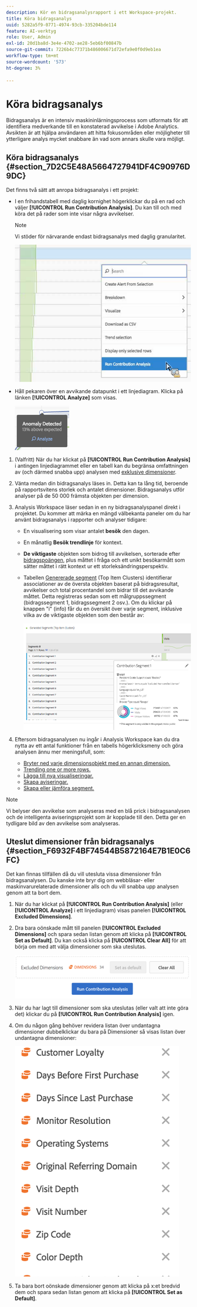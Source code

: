 ```yaml
---
description: Kör en bidragsanalysrapport i ett Workspace-projekt.
title: Köra bidragsanalys
uuid: 5282a5f9-0771-4974-93cb-335204bde114
feature: AI-verktyg
role: User, Admin
exl-id: 20d1ba8d-3e4e-4702-ae28-5eb6bf00847b
source-git-commit: 7226b4c77371b486006671d72efa9e0f0d9eb1ea
workflow-type: tm+mt
source-wordcount: '573'
ht-degree: 3%

---
```


# Köra bidragsanalys

Bidragsanalys är en intensiv maskininlärningsprocess som utformats för att identifiera medverkande till en konstaterad avvikelse i Adobe Analytics. Avsikten är att hjälpa användaren att hitta fokusområden eller möjligheter till ytterligare analys mycket snabbare än vad som annars skulle vara möjligt.

## Köra bidragsanalys {#section_7D2C5E48A5664727941DF4C90976D9DC}

Det finns två sätt att anropa bidragsanalys i ett projekt:

* I en frihandstabell med daglig kornighet högerklickar du på en rad och väljer **[!UICONTROL Run Contribution Analysis]**. Du kan till och med köra det på rader som inte visar några avvikelser.

   >[!NOTE]
   >
   >Vi stöder för närvarande endast bidragsanalys med daglig granularitet.

   ![](assets/run_ca.png)

* Håll pekaren över en avvikande datapunkt i ett linjediagram. Klicka på länken **[!UICONTROL Analyze]** som visas.

   ![](assets/contribution-analysis.png)

1. (Valfritt) När du har klickat på **[!UICONTROL Run Contribution Analysis]** i antingen linjediagrammet eller en tabell kan du begränsa omfattningen av (och därmed snabba upp) analysen med [exklusive dimensioner](#section_F6932F4BF74544B5872164E7B1E0C6FC).

1. Vänta medan din bidragsanalys läses in. Detta kan ta lång tid, beroende på rapportsvitens storlek och antalet dimensioner. Bidragsanalys utför analyser på de 50 000 främsta objekten per dimension.
1. Analysis Workspace läser sedan in en ny bidragsanalyspanel direkt i projektet. Du kommer att märka en mängd välbekanta paneler om du har använt bidragsanalys i rapporter och analyser tidigare:

   * En visualisering som visar antalet **besök** den dagen.
   * En månatlig **Besök trendlinje** för kontext.
   * **De viktigaste** objekten som bidrog till avvikelsen, sorterade efter  [bidragspoängen](https://experienceleague.adobe.com/docs/analytics/analyze/analysis-workspace/virtual-analyst/contribution-analysis/ca-tokens.html), plus måttet i fråga och ett unikt besökarmått som sätter måttet i rätt kontext ur ett storleksändringsperspektiv.

   * Tabellen [Genererade segment](https://experienceleague.adobe.com/docs/analytics/components/segmentation/segmentation-workflow/seg-build.html) (Top Item Clusters) identifierar associationer av de översta objekten baserat på bidragsresultat, avvikelser och total procentandel som bidrar till det avvikande måttet. Detta registreras sedan som ett målgruppssegment (bidragssegment 1, bidragssegment 2 osv.). Om du klickar på knappen &quot;i&quot; (info) får du en översikt över varje segment, inklusive vilka av de viktigaste objekten som den består av:

      ![](assets/auto_segment.png)

1. Eftersom bidragsanalysen nu ingår i Analysis Workspace kan du dra nytta av ett antal funktioner från en tabells högerklicksmeny och göra analysen ännu mer meningsfull, som:

   * [Bryter ned varje dimensionsobjekt med en annan dimension.](/help/analyze/analysis-workspace/components/dimensions/t-breakdown-fa.md)
   * [Trending one or more rows.](/help/analyze/analysis-workspace/home.md#section_34930C967C104C2B9092BA8DCF2BF81A)
   * [Lägga till nya visualiseringar.](/help/analyze/analysis-workspace/visualizations/freeform-analysis-visualizations.md)
   * [Skapa aviseringar.](/help/components/c-alerts/intellligent-alerts.md)
   * [Skapa eller jämföra segment.](/help/analyze/analysis-workspace/c-panels/c-segment-comparison/segment-comparison.md)

>[!NOTE]
>
>Vi belyser den avvikelse som analyseras med en blå prick i bidragsanalysen och de intelligenta aviseringsprojekt som är kopplade till den. Detta ger en tydligare bild av den avvikelse som analyseras.

## Uteslut dimensioner från bidragsanalys {#section_F6932F4BF74544B5872164E7B1E0C6FC}

Det kan finnas tillfällen då du vill utesluta vissa dimensioner från bidragsanalysen. Du kanske inte bryr dig om webbläsar- eller maskinvarurelaterade dimensioner alls och du vill snabba upp analysen genom att ta bort dem.

1. När du har klickat på **[!UICONTROL Run Contribution Analysis]** (eller **[!UICONTROL Analyze]** i ett linjediagram) visas panelen **[!UICONTROL Excluded Dimensions]**.

1. Dra bara oönskade mått till panelen **[!UICONTROL Excluded Dimensions]** och spara sedan listan genom att klicka på **[!UICONTROL Set as Default]**. Du kan också klicka på **[!UICONTROL Clear All]** för att börja om med att välja dimensioner som ska uteslutas.

   ![](assets/exclude_dimensions.png)

1. När du har lagt till dimensioner som ska uteslutas (eller valt att inte göra det) klickar du på **[!UICONTROL Run Contribution Analysis]** igen.
1. Om du någon gång behöver revidera listan över undantagna dimensioner dubbelklickar du bara på Dimensioner så visas listan över undantagna dimensioner:

   ![](assets/excluded-dimensions.png)

1. Ta bara bort oönskade dimensioner genom att klicka på x:et bredvid dem och spara sedan listan genom att klicka på **[!UICONTROL Set as Default]**.
